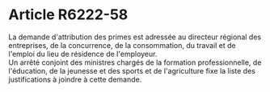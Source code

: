 # Article R6222-58

  
La demande d'attribution des primes est adressée au directeur régional des entreprises, de la concurrence, de la consommation, du travail et de l'emploi du lieu de résidence de l'employeur.   
Un arrêté conjoint des ministres chargés de la formation professionnelle, de l'éducation, de la jeunesse et des sports et de l'agriculture fixe la liste des justifications à joindre à cette demande.